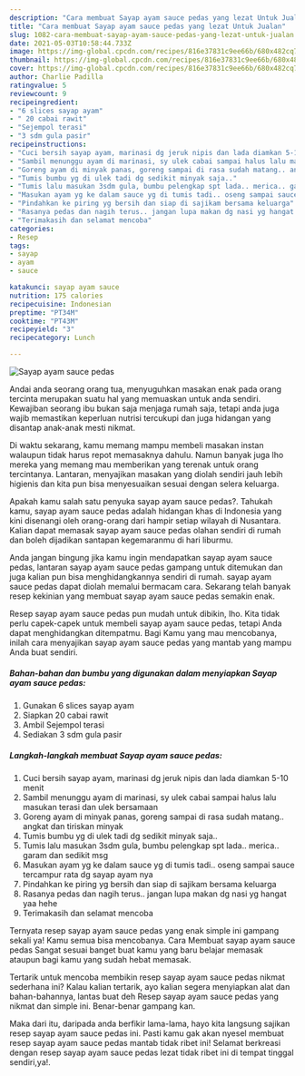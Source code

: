 ```yaml
---
description: "Cara membuat Sayap ayam sauce pedas yang lezat Untuk Jualan"
title: "Cara membuat Sayap ayam sauce pedas yang lezat Untuk Jualan"
slug: 1082-cara-membuat-sayap-ayam-sauce-pedas-yang-lezat-untuk-jualan
date: 2021-05-03T10:58:44.733Z
image: https://img-global.cpcdn.com/recipes/816e37831c9ee66b/680x482cq70/sayap-ayam-sauce-pedas-foto-resep-utama.jpg
thumbnail: https://img-global.cpcdn.com/recipes/816e37831c9ee66b/680x482cq70/sayap-ayam-sauce-pedas-foto-resep-utama.jpg
cover: https://img-global.cpcdn.com/recipes/816e37831c9ee66b/680x482cq70/sayap-ayam-sauce-pedas-foto-resep-utama.jpg
author: Charlie Padilla
ratingvalue: 5
reviewcount: 9
recipeingredient:
- "6 slices sayap ayam"
- " 20 cabai rawit"
- "Sejempol terasi"
- "3 sdm gula pasir"
recipeinstructions:
- "Cuci bersih sayap ayam, marinasi dg jeruk nipis dan lada diamkan 5-10 menit"
- "Sambil menunggu ayam di marinasi, sy ulek cabai sampai halus lalu masukan terasi dan ulek bersamaan"
- "Goreng ayam di minyak panas, goreng sampai di rasa sudah matang.. angkat dan tiriskan minyak"
- "Tumis bumbu yg di ulek tadi dg sedikit minyak saja.."
- "Tumis lalu masukan 3sdm gula, bumbu pelengkap spt lada.. merica.. garam dan sedikit msg"
- "Masukan ayam yg ke dalam sauce yg di tumis tadi.. oseng sampai sauce tercampur rata dg sayap ayam nya"
- "Pindahkan ke piring yg bersih dan siap di sajikam bersama keluarga"
- "Rasanya pedas dan nagih terus.. jangan lupa makan dg nasi yg hangat yaa hehe"
- "Terimakasih dan selamat mencoba"
categories:
- Resep
tags:
- sayap
- ayam
- sauce

katakunci: sayap ayam sauce 
nutrition: 175 calories
recipecuisine: Indonesian
preptime: "PT34M"
cooktime: "PT43M"
recipeyield: "3"
recipecategory: Lunch

---
```



![Sayap ayam sauce pedas](https://img-global.cpcdn.com/recipes/816e37831c9ee66b/680x482cq70/sayap-ayam-sauce-pedas-foto-resep-utama.jpg)

Andai anda seorang orang tua, menyuguhkan masakan enak pada orang tercinta merupakan suatu hal yang memuaskan untuk anda sendiri. Kewajiban seorang ibu bukan saja menjaga rumah saja, tetapi anda juga wajib memastikan keperluan nutrisi tercukupi dan juga hidangan yang disantap anak-anak mesti nikmat.

Di waktu  sekarang, kamu memang mampu membeli masakan instan walaupun tidak harus repot memasaknya dahulu. Namun banyak juga lho mereka yang memang mau memberikan yang terenak untuk orang tercintanya. Lantaran, menyajikan masakan yang diolah sendiri jauh lebih higienis dan kita pun bisa menyesuaikan sesuai dengan selera keluarga. 



Apakah kamu salah satu penyuka sayap ayam sauce pedas?. Tahukah kamu, sayap ayam sauce pedas adalah hidangan khas di Indonesia yang kini disenangi oleh orang-orang dari hampir setiap wilayah di Nusantara. Kalian dapat memasak sayap ayam sauce pedas olahan sendiri di rumah dan boleh dijadikan santapan kegemaranmu di hari liburmu.

Anda jangan bingung jika kamu ingin mendapatkan sayap ayam sauce pedas, lantaran sayap ayam sauce pedas gampang untuk ditemukan dan juga kalian pun bisa menghidangkannya sendiri di rumah. sayap ayam sauce pedas dapat diolah memalui bermacam cara. Sekarang telah banyak resep kekinian yang membuat sayap ayam sauce pedas semakin enak.

Resep sayap ayam sauce pedas pun mudah untuk dibikin, lho. Kita tidak perlu capek-capek untuk membeli sayap ayam sauce pedas, tetapi Anda dapat menghidangkan ditempatmu. Bagi Kamu yang mau mencobanya, inilah cara menyajikan sayap ayam sauce pedas yang mantab yang mampu Anda buat sendiri.

<!--inarticleads1-->

##### Bahan-bahan dan bumbu yang digunakan dalam menyiapkan Sayap ayam sauce pedas:

1. Gunakan 6 slices sayap ayam
1. Siapkan  20 cabai rawit
1. Ambil Sejempol terasi
1. Sediakan 3 sdm gula pasir




<!--inarticleads2-->

##### Langkah-langkah membuat Sayap ayam sauce pedas:

1. Cuci bersih sayap ayam, marinasi dg jeruk nipis dan lada diamkan 5-10 menit
1. Sambil menunggu ayam di marinasi, sy ulek cabai sampai halus lalu masukan terasi dan ulek bersamaan
1. Goreng ayam di minyak panas, goreng sampai di rasa sudah matang.. angkat dan tiriskan minyak
1. Tumis bumbu yg di ulek tadi dg sedikit minyak saja..
1. Tumis lalu masukan 3sdm gula, bumbu pelengkap spt lada.. merica.. garam dan sedikit msg
1. Masukan ayam yg ke dalam sauce yg di tumis tadi.. oseng sampai sauce tercampur rata dg sayap ayam nya
1. Pindahkan ke piring yg bersih dan siap di sajikam bersama keluarga
1. Rasanya pedas dan nagih terus.. jangan lupa makan dg nasi yg hangat yaa hehe
1. Terimakasih dan selamat mencoba




Ternyata resep sayap ayam sauce pedas yang enak simple ini gampang sekali ya! Kamu semua bisa mencobanya. Cara Membuat sayap ayam sauce pedas Sangat sesuai banget buat kamu yang baru belajar memasak ataupun bagi kamu yang sudah hebat memasak.

Tertarik untuk mencoba membikin resep sayap ayam sauce pedas nikmat sederhana ini? Kalau kalian tertarik, ayo kalian segera menyiapkan alat dan bahan-bahannya, lantas buat deh Resep sayap ayam sauce pedas yang nikmat dan simple ini. Benar-benar gampang kan. 

Maka dari itu, daripada anda berfikir lama-lama, hayo kita langsung sajikan resep sayap ayam sauce pedas ini. Pasti kamu gak akan nyesel membuat resep sayap ayam sauce pedas mantab tidak ribet ini! Selamat berkreasi dengan resep sayap ayam sauce pedas lezat tidak ribet ini di tempat tinggal sendiri,ya!.

